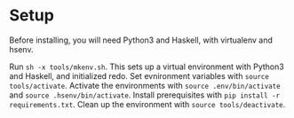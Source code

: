 Setup
=====

Before installing, you will need Python3 and Haskell, with virtualenv and hsenv.

Run `sh -x tools/mkenv.sh`.
This sets up a virtual environment with Python3 and Haskell, and initialized redo.
Set evnironment variables with `source tools/activate`.
Activate the environments with `source .env/bin/activate` and `source .hsenv/bin/activate`.
Install prerequisites with `pip install -r requirements.txt`.
Clean up the environment with `source tools/deactivate`.

